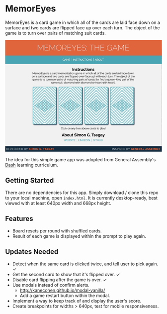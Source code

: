 # MemorEyes

MemorEyes is a card game in which all of the cards are laid face down on a surface and two cards are flipped face up over each turn. The object of the game is to turn over pairs of matching suit cards.

![MemorEyes](./images/memor-eyes.jpg)

The idea for this simple game app was adopted from General Assembly's [Dash](https://dash.generalassemb.ly/) learning curriculum.

## Getting Started

There are no dependencies for this app. Simply download / clone this repo to your local machine, open `index.html`. It is currently desktop-ready, best viewed with at least 640px width and 668px height.

## Features

* Board resets per round with shuffled cards.
* Result of each game is displayed within the prompt to play again.

## Updates Needed

* Detect when the same card is clicked twice, and tell user to pick again. ✓
* Get the second card to show that it's flipped over. ✓
* Disable card flipping after the game is over. ✓
* Use modals instead of confirm alerts.
  * http://kanecohen.github.io/modal-vanilla/
  * Add a game restart button within the modal.
* Implement a way to keep track of and display the user's score.
* Create breakpoints for widths > 640px, test for mobile responsiveness.
